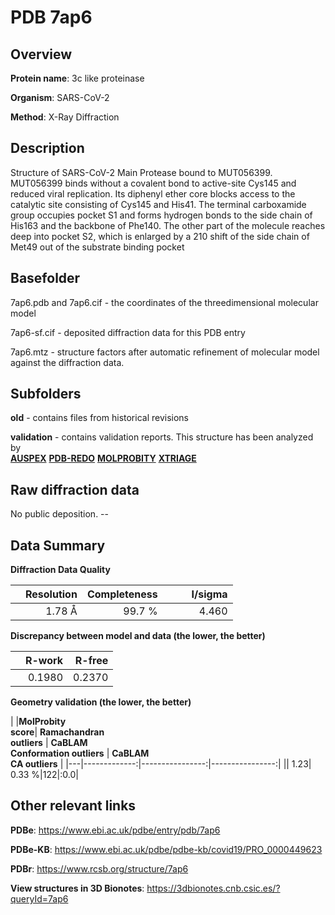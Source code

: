 # PDB 7ap6

## Overview

**Protein name**: 3c like proteinase

**Organism**: SARS-CoV-2

**Method**: X-Ray Diffraction

## Description

Structure of SARS-CoV-2 Main Protease bound to MUT056399. MUT056399 binds without a covalent bond to active-site Cys145 and reduced viral replication. Its diphenyl ether core blocks access to the catalytic site consisting of Cys145 and His41. The terminal carboxamide group occupies pocket S1 and forms hydrogen bonds to the side chain of His163 and the backbone of Phe140. The other part of the molecule reaches deep into pocket S2, which is enlarged by a 210 shift of the side chain of Met49 out of the substrate binding pocket

## Basefolder

7ap6.pdb and 7ap6.cif - the coordinates of the threedimensional molecular model

7ap6-sf.cif - deposited diffraction data for this PDB entry

7ap6.mtz - structure factors after automatic refinement of molecular model against the diffraction data.

## Subfolders



**old** - contains files from historical revisions

**validation** - contains validation reports. This structure has been analyzed by <br>[**AUSPEX**](https://github.com/thorn-lab/coronavirus_structural_task_force/tree/master/pdb/3c_like_proteinase/SARS-CoV-2/7ap6/validation/auspex) [**PDB-REDO**](https://github.com/thorn-lab/coronavirus_structural_task_force/tree/master/pdb/3c_like_proteinase/SARS-CoV-2/7ap6/validation/pdb-redo) [**MOLPROBITY**](https://github.com/thorn-lab/coronavirus_structural_task_force/tree/master/pdb/3c_like_proteinase/SARS-CoV-2/7ap6/validation/molprobity) [**XTRIAGE**](https://github.com/thorn-lab/coronavirus_structural_task_force/blob/master/pdb/3c_like_proteinase/SARS-CoV-2/7ap6/validation/Xtriage_output.log)   



## Raw diffraction data

No public deposition. --<br> 

## Data Summary
**Diffraction Data Quality**

|   | Resolution | Completeness| I/sigma |
|---|-------------:|----------------:|--------------:|
|   |1.78 Å|99.7  %|<img width=50/>4.460|

**Discrepancy between model and data (the lower, the better)**

|   | **R-work**| **R-free**   
|---|-------------:|----------------:|           
||  0.1980|  0.2370|

**Geometry validation (the lower, the better)**

|   |**MolProbity<br>score**| **Ramachandran<br>outliers** | **CaBLAM<br>Conformation outliers** | **CaBLAM<br>CA outliers** |
|---|-------------:|----------------:|----------------:|
||  1.23|  0.33 %|122|:0.0|

 

 



## Other relevant links 
**PDBe**:  https://www.ebi.ac.uk/pdbe/entry/pdb/7ap6

**PDBe-KB**: https://www.ebi.ac.uk/pdbe/pdbe-kb/covid19/PRO_0000449623 
 
**PDBr**: https://www.rcsb.org/structure/7ap6 

**View structures in 3D Bionotes**: https://3dbionotes.cnb.csic.es/?queryId=7ap6

